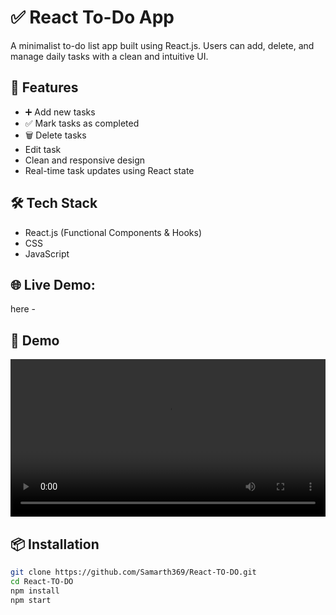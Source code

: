 # ✅ React To-Do App

A minimalist to-do list app built using React.js. Users can add, delete, and manage daily tasks with a clean and intuitive UI.

## 🚀 Features

- ➕ Add new tasks
- ✅ Mark tasks as completed
- 🗑️ Delete tasks
- Edit task
- Clean and responsive design
- Real-time task updates using React state

## 🛠 Tech Stack

- React.js (Functional Components & Hooks)
- CSS
- JavaScript

## 🌐 Live Demo:
here - 

## 📸 Demo
<video width="100%" controls>
  <source src="src/todo app.mp4" type="video/mp4">
</video>

## 📦 Installation

```bash
git clone https://github.com/Samarth369/React-TO-DO.git
cd React-TO-DO
npm install
npm start
